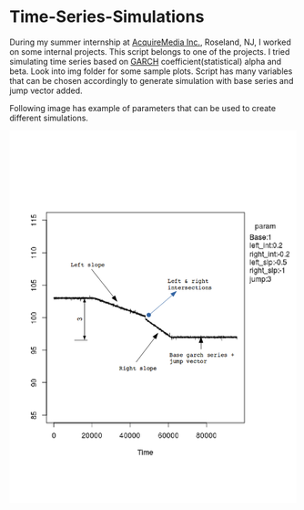 # Time-Series-Simulations

During my summer internship at [AcquireMedia Inc.](http://www.acquiremedia.com/), Roseland, NJ, I worked on some internal projects.
This script belongs to one of the projects. I tried simulating time series based on [GARCH](https://en.wikipedia.org/wiki/Autoregressive_conditional_heteroskedasticity) coefficient(statistical)
alpha and beta. Look into img folder for some sample plots. Script has many variables that can be chosen accordingly to generate simulation with base series and jump vector added.

Following image has example of parameters that can be used to create different simulations.

![info_plot](img/info.png)